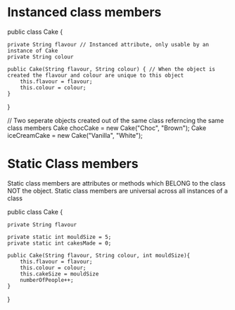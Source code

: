 # Instanced class members

public class Cake {

    private String flavour // Instanced attribute, only usable by an instance of Cake
    private String colour

    public Cake(String flavour, String colour) { // When the object is created the flavour and colour are unique to this object
        this.flavour = flavour;
        this.colour = colour;
    }

}

// Two seperate objects created out of the same class referncing the same class members
Cake chocCake = new Cake("Choc", "Brown"); 
Cake iceCreamCake = new Cake("Vanilla", "White");

# Static Class members

Static class members are attributes or methods which BELONG to the class NOT the object. 
Static class members are universal across all instances of a class

public class Cake {

    private String flavour

    private static int mouldSize = 5;
    private static int cakesMade = 0;

    public Cake(String flavour, String colour, int mouldSize){
        this.flavour = flavour;
        this.colour = colour;
        this.cakeSize = mouldSize
        numberOfPeople++;
    }

    
}